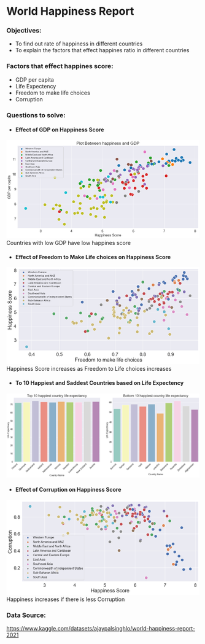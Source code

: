 
# World Happiness Report 

### Objectives:
- To find out rate of happiness in different countries
- To explain the factors that effect happines ratio in different countries

### Factors that effect happines score:
- GDP per capita
- Life Expectency
- Freedom to make life choices
- Corruption

### Questions to solve:
- #### Effect of GDP on Happiness Score

![GDP](https://github.com/InshalFaheem/EDA-of-World-Happiness-Report/blob/main/images/GDP%20vs%20happiness.png?raw=true)
Countries with low GDP have low happines score

- #### Effect of Freedom to Make Life choices on Happiness Score

![LifeChocices](https://github.com/InshalFaheem/EDA-of-World-Happiness-Report/blob/main/images/free%20to%20make%20life%20choices.png?raw=true())
Happiness Score increases as Freedom to Life choices increases


- #### To 10 Happiest and Saddest Countries based on Life Expectency
![Top](https://github.com/InshalFaheem/EDA-of-World-Happiness-Report/blob/main/images/top10%20nadm%20bottom%2010.png?raw=true)


- #### Effect of Corruption on Happiness Score
![Cor](https://github.com/InshalFaheem/EDA-of-World-Happiness-Report/blob/main/images/corruption%20vs%20happiness.png?raw=true)
Happiness increases if there is less Corruption

### Data Source:
https://www.kaggle.com/datasets/ajaypalsinghlo/world-happiness-report-2021



